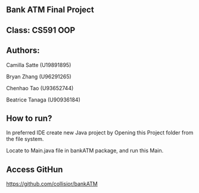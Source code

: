 ## Bank ATM Final Project

## Class: CS591 OOP


## Authors:


Camilla Satte (U19891895)

Bryan Zhang (U96291265)

Chenhao Tao (U93652744)

Beatrice Tanaga (U90936184)


## How to run?

In preferred IDE create new Java project by Opening this Project folder from the file system.

Locate to Main.java file in bankATM package, and run this Main.

## Access GitHun

https://github.com/collisior/bankATM
